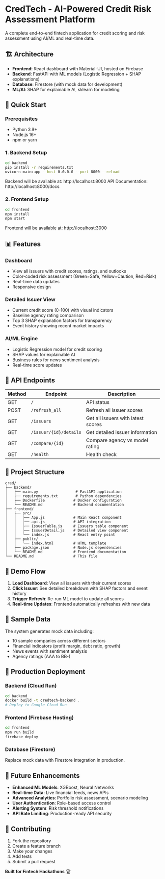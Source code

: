 # CredTech - AI-Powered Credit Risk Assessment Platform

A complete end-to-end fintech application for credit scoring and risk assessment using AI/ML and real-time data.

## 🏗️ Architecture

- **Frontend**: React dashboard with Material-UI, hosted on Firebase
- **Backend**: FastAPI with ML models (Logistic Regression + SHAP explanations)
- **Database**: Firestore (with mock data for development)
- **ML/AI**: SHAP for explainable AI, sklearn for modeling

## 🚀 Quick Start

### Prerequisites
- Python 3.9+
- Node.js 16+
- npm or yarn

### 1. Backend Setup

```bash
cd backend
pip install -r requirements.txt
uvicorn main:app --host 0.0.0.0 --port 8000 --reload
```

Backend will be available at: http://localhost:8000
API Documentation: http://localhost:8000/docs

### 2. Frontend Setup

```bash
cd frontend
npm install
npm start
```

Frontend will be available at: http://localhost:3000

## 📊 Features

### Dashboard
- View all issuers with credit scores, ratings, and outlooks
- Color-coded risk assessment (Green=Safe, Yellow=Caution, Red=Risk)
- Real-time data updates
- Responsive design

### Detailed Issuer View
- Current credit score (0-100) with visual indicators
- Baseline agency rating comparison
- Top 3 SHAP explanation factors for transparency
- Event history showing recent market impacts

### AI/ML Engine
- Logistic Regression model for credit scoring
- SHAP values for explainable AI
- Business rules for news sentiment analysis
- Real-time score updates

## 🔧 API Endpoints

| Method | Endpoint | Description |
|--------|----------|-------------|
| GET | `/` | API status |
| POST | `/refresh_all` | Refresh all issuer scores |
| GET | `/issuers` | Get all issuers with latest scores |
| GET | `/issuer/{id}/details` | Get detailed issuer information |
| GET | `/compare/{id}` | Compare agency vs model rating |
| GET | `/health` | Health check |

## 📁 Project Structure

```
cred/
├── backend/
│   ├── main.py                 # FastAPI application
│   ├── requirements.txt        # Python dependencies
│   ├── Dockerfile             # Docker configuration
│   └── README.md              # Backend documentation
├── frontend/
│   ├── src/
│   │   ├── App.js             # Main React component
│   │   ├── api.js             # API integration
│   │   ├── IssuerTable.js     # Issuers table component
│   │   ├── IssuerDetail.js    # Detailed view component
│   │   └── index.js           # React entry point
│   ├── public/
│   │   └── index.html         # HTML template
│   ├── package.json           # Node.js dependencies
│   └── README.md              # Frontend documentation
└── README.md                  # This file
```

## 🎯 Demo Flow

1. **Load Dashboard**: View all issuers with their current scores
2. **Click Issuer**: See detailed breakdown with SHAP factors and event history
3. **Trigger Refresh**: Re-run ML model to update all scores
4. **Real-time Updates**: Frontend automatically refreshes with new data

## 🧪 Sample Data

The system generates mock data including:
- 10 sample companies across different sectors
- Financial indicators (profit margin, debt ratio, growth)
- News events with sentiment analysis
- Agency ratings (AAA to BB-)

## 🚀 Production Deployment

### Backend (Cloud Run)
```bash
cd backend
docker build -t credtech-backend .
# Deploy to Google Cloud Run
```

### Frontend (Firebase Hosting)
```bash
cd frontend
npm run build
firebase deploy
```

### Database (Firestore)
Replace mock data with Firestore integration in production.

## 🔮 Future Enhancements

- **Enhanced ML Models**: XGBoost, Neural Networks
- **Real-time Data**: Live financial feeds, news APIs
- **Advanced Analytics**: Portfolio risk assessment, scenario modeling
- **User Authentication**: Role-based access control
- **Alerting System**: Risk threshold notifications
- **API Rate Limiting**: Production-ready API security

## 🤝 Contributing

1. Fork the repository
2. Create a feature branch
3. Make your changes
4. Add tests
5. Submit a pull request

**Built for Fintech Hackathons** 🏆
